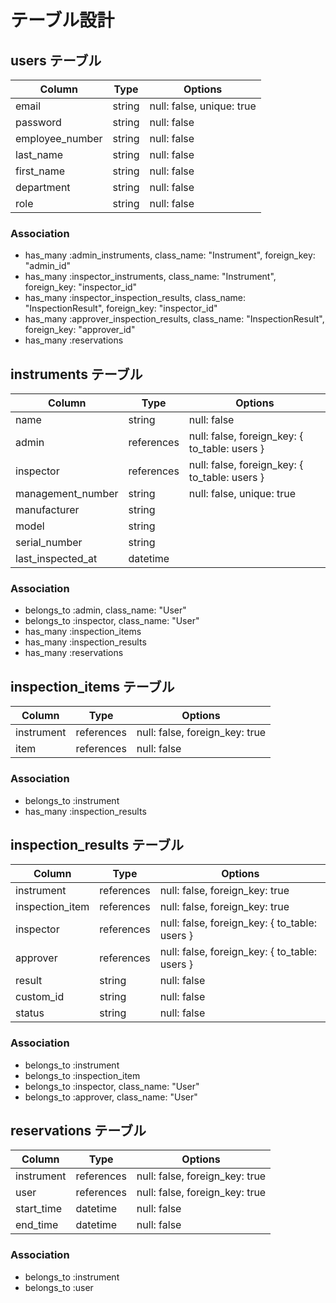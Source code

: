 # テーブル設計

## users テーブル
| Column          | Type   | Options                   |
| --------------- | ------ | ------------------------- |
| email           | string | null: false, unique: true |
| password        | string | null: false               |
| employee_number | string | null: false               |
| last_name       | string | null: false               |
| first_name      | string | null: false               |
| department      | string | null: false               |
| role            | string | null: false               |

### Association
- has_many :admin_instruments, class_name: "Instrument", foreign_key: "admin_id"
- has_many :inspector_instruments, class_name: "Instrument", foreign_key: "inspector_id"
- has_many :inspector_inspection_results, class_name: "InspectionResult", foreign_key: "inspector_id"
- has_many :approver_inspection_results, class_name: "InspectionResult", foreign_key: "approver_id"
- has_many :reservations


## instruments テーブル
| Column            | Type       | Options                                       |
| ----------------- | ---------- | --------------------------------------------- |
| name              | string     | null: false                                   |
| admin             | references | null: false, foreign_key: { to_table: users } |
| inspector         | references | null: false, foreign_key: { to_table: users } |
| management_number | string     | null: false, unique: true                     |
| manufacturer      | string     |                                               |
| model             | string     |                                               |
| serial_number     | string     |                                               |
| last_inspected_at | datetime   |                                               |

### Association
- belongs_to :admin, class_name: "User"
- belongs_to :inspector, class_name: "User"
- has_many :inspection_items
- has_many :inspection_results
- has_many :reservations


## inspection_items テーブル
| Column     | Type       | Options                        |
| ---------- | ---------- | ------------------------------ |
| instrument | references | null: false, foreign_key: true |
| item       | references | null: false                    |

### Association
- belongs_to :instrument
- has_many :inspection_results


## inspection_results テーブル
| Column                | Type       | Options                                       |
| --------------------- | ---------- | --------------------------------------------- |
| instrument            | references | null: false, foreign_key: true                |
| inspection_item       | references | null: false, foreign_key: true                |
| inspector             | references | null: false, foreign_key: { to_table: users } |
| approver              | references | null: false, foreign_key: { to_table: users } |
| result                | string     | null: false                                   |
| custom_id             | string     | null: false                                   |
| status                | string     | null: false                                   |

### Association
- belongs_to :instrument
- belongs_to :inspection_item
- belongs_to :inspector, class_name: "User"
- belongs_to :approver, class_name: "User"


## reservations テーブル
| Column     | Type       | Options                        |
| ---------- | ---------- | -------------------------------|
| instrument | references | null: false, foreign_key: true |
| user       | references | null: false, foreign_key: true |
| start_time | datetime   | null: false                    |
| end_time   | datetime   | null: false                    |

### Association
- belongs_to :instrument
- belongs_to :user
